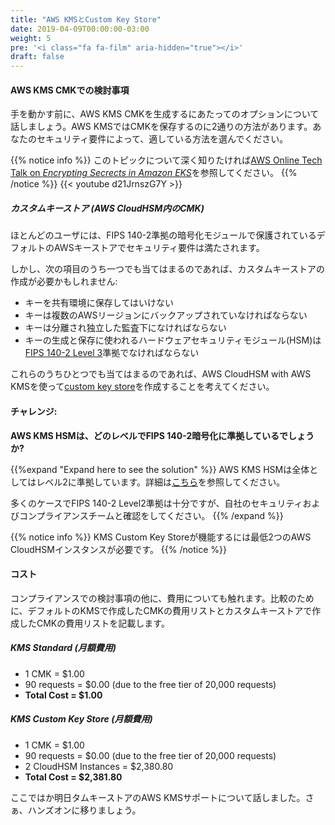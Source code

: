 ```yaml
---
title: "AWS KMSとCustom Key Store"
date: 2019-04-09T00:00:00-03:00
weight: 5
pre: '<i class="fa fa-film" aria-hidden="true"></i>'
draft: false
---
```


<!--
#### Considerations for your AWS KMS CMK
-->
#### AWS KMS CMKでの検討事項

<!--
Before we get to the lab exercise, we wanted to take some time to discuss options for generating your AWS KMS CMK. AWS KMS provides you with two alternatives to store your CMK. Your security requirements may dictate which alternative is suitable for your workloads on Amazon EKS. 
-->
手を動かす前に、AWS KMS CMKを生成するにあたってのオプションについて話しましょう。AWS KMSではCMKを保存するのに2通りの方法があります。あなたのセキュリティ要件によって、適している方法を選んでください。

<!--
{{% notice info %}}
There is an [AWS Online Tech Talk on *Encrypting Secrets in Amazon EKS*](https://pages.awscloud.com/Encrypting-Secrets-in-Amazon-EKS_2020_0502-CON_OD.html?&trk=ep_card-el_a131L0000084iG3QAI&trkCampaign=NA-FY20-AWS-DIGMKT-WEBINAR-SERIES-May_2020_0502-CON&sc_channel=el&sc_campaign=pac_2018-2019_exlinks_ondemand_OTT_evergreen&sc_outcome=Product_Adoption_Campaigns&sc_geo=NAMER&sc_country=mult) that dives deep into this topic.
{{% /notice %}}
-->
{{% notice info %}}
このトピックについて深く知りたければ[AWS Online Tech Talk on *Encrypting Secrects in Amazon EKS*](https://pages.awscloud.com/Encrypting-Secrets-in-Amazon-EKS_2020_0502-CON_OD.html?&trk=ep_card-el_a131L0000084iG3QAI&trkCampaign=NA-FY20-AWS-DIGMKT-WEBINAR-SERIES-May_2020_0502-CON&sc_channel=el&sc_campaign=pac_2018-2019_exlinks_ondemand_OTT_evergreen&sc_outcome=Product_Adoption_Campaigns&sc_geo=NAMER&sc_country=mult)を参照してください。 
{{% /notice %}}
{{< youtube d21JrnszG7Y >}}
<!--

{{< youtube d21JrnszG7Y >}}

##### Custom Key Store (CMK stored within AWS CloudHSM)

For most users, the default AWS KMS key store, which is protected by FIPS 140-2 validated cryptographic modules, fulfills their security requirements.
-->
##### カスタムキーストア (AWS CloudHSM内のCMK)
ほとんどのユーザには、FIPS 140-2準拠の暗号化モジュールで保護されているデフォルトのAWSキーストアでセキュリティ要件は満たされます。

<!--
However, you might consider creating a custom key store if your organization has any of the following requirements:
-->
しかし、次の項目のうち一つでも当てはまるのであれば、カスタムキーストアの作成が必要かもしれません:

<!--
* The key material cannot be stored in a shared environment.
* The key material must be backed up in multiple AWS Regions.
* The key material must be subject to a secondary, independent audit path.
* The hardware security module (HSM) that generates and stores key material must be certified at [FIPS 140-2 Level 3](https://docs.aws.amazon.com/cloudhsm/latest/userguide/introduction.html).
-->
* キーを共有環境に保存してはいけない
* キーは複数のAWSリージョンにバックアップされていなければならない
* キーは分離され独立した監査下になければならない
* キーの生成と保存に使われるハードウェアセキュリティモジュール(HSM)は[FIPS 140-2 Level 3](https://docs.aws.amazon.com/cloudhsm/latest/userguide/introduction.html)準拠でなければならない

<!--
If any of these requirements apply to you, consider using AWS CloudHSM with AWS KMS to create a [custom key store](https://docs.aws.amazon.com/kms/latest/developerguide/custom-key-store-overview.html).
-->
これらのうちひとつでも当てはまるのであれば、AWS CloudHSM with AWS KMSを使って[custom key store](https://docs.aws.amazon.com/kms/latest/developerguide/custom-key-store-overview.html)を作成することを考えてください。

<!--
#### Challenge:
**What level of FIPS 140-2 cryptographic validation does the AWS KMS HSM hold?**
-->
#### チャレンジ:
**AWS KMS HSMは、どのレベルでFIPS 140-2暗号化に準拠しているでしょうか?**

<!--
{{%expand "Expand here to see the solution" %}}
The AWS KMS HSMs are validated at Level 2 overall. You can read more about that [here].(https://aws.amazon.com/blogs/security/aws-key-management-service-now-offers-fips-140-2-validated-cryptographic-modules-enabling-easier-adoption-of-the-service-for-regulated-workloads/)

FIPS 140-2 Level 2 validation is sufficient for many use cases, but check with your security and compliance teams to verify.
{{% /expand %}}
-->
{{%expand "Expand here to see the solution" %}}
AWS KMS HSMは全体としてはレベル2に準拠しています。詳細は[こちら](https://aws.amazon.com/blogs/security/aws-key-management-service-now-offers-fips-140-2-validated-cryptographic-modules-enabling-easier-adoption-of-the-service-for-regulated-workloads/)を参照してください。

多くのケースでFIPS 140-2 Level2準拠は十分ですが、自社のセキュリティおよびコンプライアンスチームと確認をしてください。
{{% /expand %}}

<!--
{{% notice info %}}
Keep in mind that the KMS Custom Key Store functionality makes use of a minimum of two AWS CloudHSM instances.
{{% /notice %}}
-->
{{% notice info %}}
KMS Custom Key Storeが機能するには最低2つのAWS CloudHSMインスタンスが必要です。
{{% /notice %}}

<!--
#### Cost

Aside from compliance considerations, your team will want to consider the cost of using this feature. For comparison, I will list the cost of using a CMK created with the default KMS functionality. Then, I will list of the cost of using a CMK created with the custom key store functionality.
-->
#### コスト
コンプライアンスでの検討事項の他に、費用についても触れます。比較のために、デフォルトのKMSで作成したCMKの費用リストとカスタムキーストアで作成したCMKの費用リストを記載します。

<!--
##### KMS Standard (Monthly Cost)
-->
##### KMS Standard (月額費用)

- 1 CMK = $1.00
- 90 requests = $0.00 (due to the free tier of 20,000 requests)
- **Total Cost = $1.00**

<!--
##### KMS Custom Key Store (Monthly Cost)
-->
##### KMS Custom Key Store (月額費用)

- 1 CMK = $1.00
- 90 requests = $0.00 (due to the free tier of 20,000 requests)
- 2 CloudHSM Instances = $2,380.80
- **Total Cost = $2,381.80**

<!--
Now that we have discussed AWS KMS support for custom key stores, let's move on to the exercise.
-->
ここではか明日タムキーストアのAWS KMSサポートについて話しました。さぁ、ハンズオンに移りましょう。